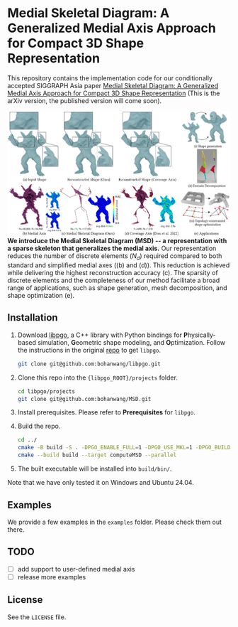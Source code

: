 # Medial Skeletal Diagram: A Generalized Medial Axis Approach for Compact 3D Shape Representation

This repository contains the implementation code for our conditionally accepted SIGGRAPH Asia paper [Medial Skeletal Diagram: A Generalized Medial Axis Approach for Compact 3D Shape Representation](https://arxiv.org/pdf/2310.09395) (This is the arXiv version, the published version will come soon).

![overview](assets/teaser.png)
**We introduce the Medial Skeletal Diagram (MSD) -- a representation with a sparse skeleton that generalizes the medial axis.** Our representation reduces the number of discrete elements ($N_d$) required compared to both standard and simplified medial axes ((b) and (d)). This reduction is achieved while delivering the highest reconstruction accuracy (c). The sparsity of discrete elements and the completeness of our method facilitate a broad range of applications, such as shape generation, mesh decomposition, and shape optimization (e).

## Installation

1. Download [libpgo](https://github.com/bohanwang/libpgo), a C++ library with Python bindings for **P**hysically-based simulation, **G**eometric shape modeling, and **O**ptimization. Follow the instructions in the original [repo](https://github.com/bohanwang/libpgo) to get ``libpgo``.

    ```bash
    git clone git@github.com:bohanwang/libpgo.git
    ```

2. Clone this repo into the ``{libpgo_ROOT}/projects`` folder.

    ```bash
    cd libpgo/projects
    git clone git@github.com:bohanwang/MSD.git
    ```

3. Install prerequisites. Please refer to **Prerequisites** for ``libpgo``.

4. Build the repo.
    ```bash
    cd ../
    cmake -B build -S . -DPGO_ENABLE_FULL=1 -DPGO_USE_MKL=1 -DPGO_BUILD_SUBPROJECTS=1
    cmake --build build --target computeMSD --parallel
    ```
5. The built executable will be installed into ``build/bin/``.

Note that we have only tested it on Windows and Ubuntu 24.04.

## Examples
We provide a few examples in the ``examples`` folder. Please check them out there.

## TODO

- [ ] add support to user-defined medial axis
- [ ] release more examples

## License

See the ``LICENSE`` file.
